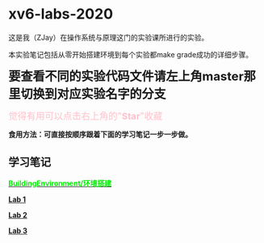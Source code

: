 # xv6-labs-2020

这是我（ZJay）在操作系统与原理这门的实验课所进行的实验。

本实验笔记包括从零开始搭建环境到每个实验都make grade成功的详细步骤。

<font size = 5>**要查看不同的实验代码文件请左上角master那里切换到对应实验名字的分支**</font>

<font color = pink size = 4>觉得有用可以点击右上角的"**Star**"收藏</font>

**食用方法：可直接按顺序跟着下面的学习笔记一步一步做。**

## 学习笔记

**[<font color = green1>BuildingEnvironment/环境搭建](/Note/BuildingEnvironment.md)**

**[Lab 1](/Note/MIT%206.S081%20Fall%202020%20Lab%201.md)**

**[Lab 2](/Note/MIT%206.S081%20Fall%202020%20Lab%202.md)**

**[Lab 3](/Note/MIT%206.S081%20Fall%202020%20Lab%203.md)**
